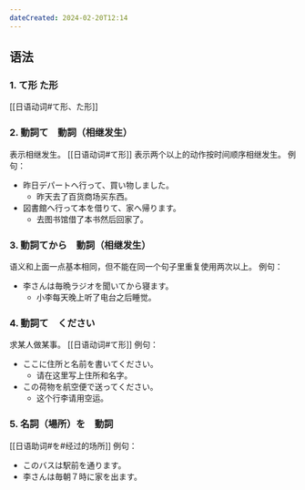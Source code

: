 ```yaml
---
dateCreated: 2024-02-20T12:14
---
```

## 语法
### 1. て形 た形
[[日语动词#て形、た形]]
### 2. 動詞て　動詞（相继发生）
表示相继发生。
[[日语动词#て形]]
表示两个以上的动作按时间顺序相继发生。
例句：
- 昨日デパートへ行って、買い物しました。
	- 昨天去了百货商场买东西。
- 図書館へ行って本を借りて、家へ帰ります。
	- 去图书馆借了本书然后回家了。
### 3. 動詞てから　動詞（相继发生）
语义和上面一点基本相同，但不能在同一个句子里重复使用两次以上。
例句：
- 李さんは毎晩ラジオを聞いてから寝ます。
	- 小李每天晚上听了电台之后睡觉。
### 4. 動詞て　ください
求某人做某事。
[[日语动词#て形]]
例句：
- ここに住所と名前を書いてください。
	- 请在这里写上住所和名字。
- この荷物を航空便で送ってください。
	- 这个行李请用空运。
### 5. 名詞（場所）を　動詞
[[日语助词#を#经过的场所]]
例句：
- このバスは駅前を通ります。
- 李さんは毎朝７時に家を出ます。